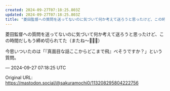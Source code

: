 ```yaml
---
created: 2024-09-27T07:18:25.803Z
updated: 2024-09-27T07:18:25.803Z
title: "菱田監督への質問を送ってないのに気づいて何か考えて送ろうと思ったけど、この時間だ[...]"
---
```


<p>菱田監督への質問を送ってないのに気づいて何か考えて送ろうと思ったけど、この時間だしもう締め切られてた（またね～👋🏻🥲）</p><p>今思いついたのは「『真面目な話ここからどこまで飛』べそうですか？」という質問。</p>

&mdash; 2024-09-27 07:18:25 UTC

Original URL: https://mastodon.social/@sakuramochi0/113208295804222756
